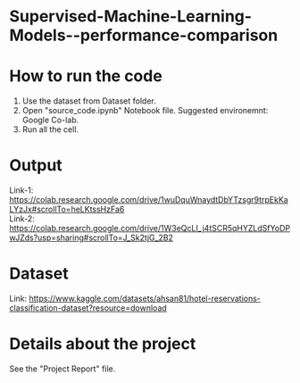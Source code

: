 # Supervised-Machine-Learning-Models--performance-comparison
How to run the code
===================
1. Use the dataset from Dataset folder.
2. Open "source_code.ipynb" Notebook file. Suggested environemnt: Google Co-lab.
3. Run all the cell. 

Output
======
Link-1: https://colab.research.google.com/drive/1wuDquWnaydtDbYTzsgr9trpEkKaLYzJx#scrollTo=heLKtssHzFa6 <br>
Link-2: https://colab.research.google.com/drive/1W3eQcLI_j4tSCR5qHYZLdSfYoDPwJZds?usp=sharing#scrollTo=J_Sk2tjG_2B2
      
Dataset 
=======
Link: https://www.kaggle.com/datasets/ahsan81/hotel-reservations-classification-dataset?resource=download

Details about the project
=========================
See the "Project Report" file. 
